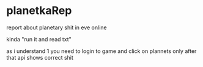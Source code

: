 # planetkaRep
report about planetary shit in eve online

kinda "run it and read txt"

as i understand 1 you need to login to game and click on plannets 
only after that api shows correct shit

